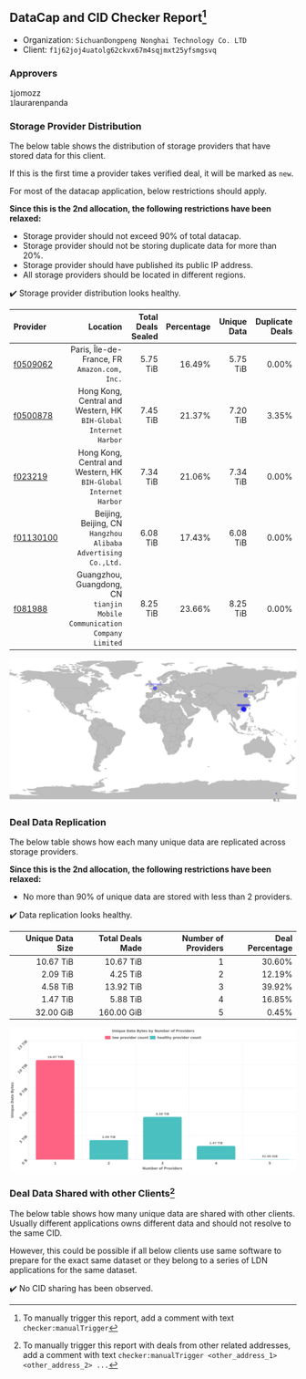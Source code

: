 ## DataCap and CID Checker Report[^1]
 - Organization: `SichuanDongpeng Nonghai Technology Co. LTD`
 - Client: `f1j62joj4uatolg62ckvx67m4sqjmxt25yfsmgsvq`
### Approvers
`1`jomozz<br/>`1`laurarenpanda

### Storage Provider Distribution
The below table shows the distribution of storage providers that have stored data for this client.

If this is the first time a provider takes verified deal, it will be marked as `new`.

For most of the datacap application, below restrictions should apply.

**Since this is the 2nd allocation, the following restrictions have been relaxed:**
 - Storage provider should not exceed 90% of total datacap.
 - Storage provider should not be storing duplicate data for more than 20%.
 - Storage provider should have published its public IP address.
 - All storage providers should be located in different regions.

✔️ Storage provider distribution looks healthy.

| Provider                                              |                                                                    Location | Total Deals Sealed | Percentage | Unique Data | Duplicate Deals |
| :---------------------------------------------------- | --------------------------------------------------------------------------: | -----------------: | ---------: | ----------: | --------------: |
| [f0509062](https://filfox.info/en/address/f0509062)   |                             Paris, Île-de-France, FR<br/>`Amazon.com, Inc.` |           5.75 TiB |     16.49% |    5.75 TiB |           0.00% |
| [f0500878](https://filfox.info/en/address/f0500878)   |         Hong Kong, Central and Western, HK<br/>`BIH-Global Internet Harbor` |           7.45 TiB |     21.37% |    7.20 TiB |           3.35% |
| [f023219](https://filfox.info/en/address/f023219)     |         Hong Kong, Central and Western, HK<br/>`BIH-Global Internet Harbor` |           7.34 TiB |     21.06% |    7.34 TiB |           0.00% |
| [f01130100](https://filfox.info/en/address/f01130100) |            Beijing, Beijing, CN<br/>`Hangzhou Alibaba Advertising Co.,Ltd.` |           6.08 TiB |     17.43% |    6.08 TiB |           0.00% |
| [f081988](https://filfox.info/en/address/f081988)     | Guangzhou, Guangdong, CN<br/>`tianjin Mobile Communication Company Limited` |           8.25 TiB |     23.66% |    8.25 TiB |           0.00% |

<img src="https://raw.githubusercontent.com/data-preservation-programs/filplus-checker-assets/main/filecoin-project/filecoin-plus-large-datasets/issues/2022/1687240585152.png"/>

### Deal Data Replication
The below table shows how each many unique data are replicated across storage providers.


**Since this is the 2nd allocation, the following restrictions have been relaxed:**
- No more than 90% of unique data are stored with less than 2 providers.

✔️ Data replication looks healthy.

| Unique Data Size | Total Deals Made | Number of Providers | Deal Percentage |
| ---------------: | ---------------: | ------------------: | --------------: |
|        10.67 TiB |        10.67 TiB |                   1 |          30.60% |
|         2.09 TiB |         4.25 TiB |                   2 |          12.19% |
|         4.58 TiB |        13.92 TiB |                   3 |          39.92% |
|         1.47 TiB |         5.88 TiB |                   4 |          16.85% |
|        32.00 GiB |       160.00 GiB |                   5 |           0.45% |

<img src="https://raw.githubusercontent.com/data-preservation-programs/filplus-checker-assets/main/filecoin-project/filecoin-plus-large-datasets/issues/2022/1687240586408.png"/>

### Deal Data Shared with other Clients[^3]
The below table shows how many unique data are shared with other clients.
Usually different applications owns different data and should not resolve to the same CID.

However, this could be possible if all below clients use same software to prepare for the exact same dataset or they belong to a series of LDN applications for the same dataset.

✔️ No CID sharing has been observed.

[^1]: To manually trigger this report, add a comment with text `checker:manualTrigger`

[^2]: Deals from those addresses are combined into this report as they are specified with `checker:manualTrigger`

[^3]: To manually trigger this report with deals from other related addresses, add a comment with text `checker:manualTrigger <other_address_1> <other_address_2> ...`
